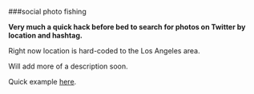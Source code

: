 ###social photo fishing

**Very much a quick hack before bed to search for photos on Twitter by location and hashtag.**

Right now location is hard-coded to the Los Angeles area.

Will add more of a description soon.

Quick example [here](http://projects.chrislkeller.com/social-photo-fishing/).